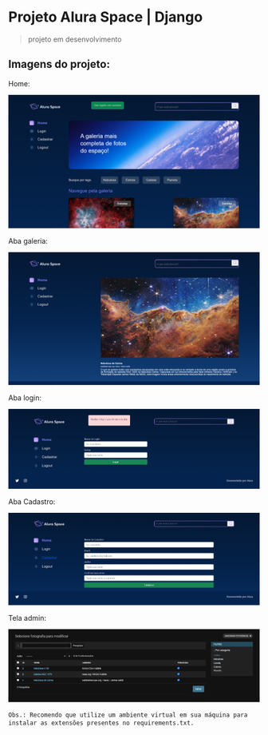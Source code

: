 <h1>Projeto Alura Space | Django </h1>

>projeto em desenvolvimento

<h2> Imagens do projeto:</h2>
<p>Home:</p>

![Project image](./img_project/Screenshot_1.png)

<p>Aba galeria:</p>

![Project image](./img_project/Screenshot_2.png)

<p>Aba login:</p>

![Project image](./img_project/Screenshot_4.png)

<p>Aba Cadastro:</p>

![Project image](./img_project/Screenshot_5.png)

<p>Tela admin:</p>

![Project image](./img_project/Screenshot_3.png)

```
Obs.: Recomendo que utilize um ambiente virtual em sua máquina para instalar as extensões presentes no requirements.txt.
```